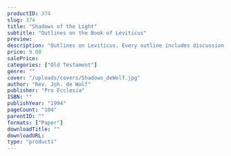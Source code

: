 ```yaml
---
productID: 374
slug: 374
title: "Shadows of the Light"
subtitle: "Outlines on the Book of Leviticus"
preview: 
description: "Outlines on Leviticus. Every outline includes discussion questions. Published by Pro Ecclesia Publishers."
price: 9.00
salePrice: 
categories: ["Old Testament"]
genre: ""
cover: "/uploads/covers/Shadows_deWolf.jpg"
author: "Rev. Joh. de Wolf"
publisher: "Pro Ecclesia"
ISBN: ""
publishYear: "1994"
pageCount: "104"
parentID: ""
formats: ["Paper"]
downloadTitle: ""
downloadURL: 
type: "products"
---
```

